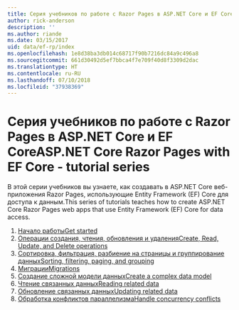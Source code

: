 ```yaml
---
title: Серия учебников по работе с Razor Pages в ASP.NET Core и EF Core
author: rick-anderson
description: ''
ms.author: riande
ms.date: 03/15/2017
uid: data/ef-rp/index
ms.openlocfilehash: 1e8d38ba3db014c68717f90b7216dc84a9c496a8
ms.sourcegitcommit: 661d30492d5ef7bbca4f7e709f40d8f3309d2dac
ms.translationtype: HT
ms.contentlocale: ru-RU
ms.lasthandoff: 07/10/2018
ms.locfileid: "37938369"
---
```

# <a name="aspnet-core-razor-pages-with-ef-core---tutorial-series"></a><span data-ttu-id="24e0a-102">Серия учебников по работе с Razor Pages в ASP.NET Core и EF Core</span><span class="sxs-lookup"><span data-stu-id="24e0a-102">ASP.NET Core Razor Pages with EF Core - tutorial series</span></span>

<span data-ttu-id="24e0a-103">В этой серии учебников вы узнаете, как создавать в ASP.NET Core веб-приложения Razor Pages, использующие Entity Framework (EF) Core для доступа к данным.</span><span class="sxs-lookup"><span data-stu-id="24e0a-103">This series of tutorials teaches how to create ASP.NET Core Razor Pages web apps that use Entity Framework (EF) Core for data access.</span></span>

1. [<span data-ttu-id="24e0a-104">Начало работы</span><span class="sxs-lookup"><span data-stu-id="24e0a-104">Get started</span></span>](xref:data/ef-rp/intro)
1. [<span data-ttu-id="24e0a-105">Операции создания, чтения, обновления и удаления</span><span class="sxs-lookup"><span data-stu-id="24e0a-105">Create, Read, Update, and Delete operations</span></span>](xref:data/ef-rp/crud)
1. [<span data-ttu-id="24e0a-106">Сортировка, фильтрация, разбиение на страницы и группирование данных</span><span class="sxs-lookup"><span data-stu-id="24e0a-106">Sorting, filtering, paging, and grouping</span></span>](xref:data/ef-rp/sort-filter-page)
1. [<span data-ttu-id="24e0a-107">Миграции</span><span class="sxs-lookup"><span data-stu-id="24e0a-107">Migrations</span></span>](xref:data/ef-rp/migrations)
1. [<span data-ttu-id="24e0a-108">Создание сложной модели данных</span><span class="sxs-lookup"><span data-stu-id="24e0a-108">Create a complex data model</span></span>](xref:data/ef-rp/complex-data-model)
1. [<span data-ttu-id="24e0a-109">Чтение связанных данных</span><span class="sxs-lookup"><span data-stu-id="24e0a-109">Reading related data</span></span>](xref:data/ef-rp/read-related-data)
1. [<span data-ttu-id="24e0a-110">Обновление связанных данных</span><span class="sxs-lookup"><span data-stu-id="24e0a-110">Updating related data</span></span>](xref:data/ef-rp/update-related-data)
1. [<span data-ttu-id="24e0a-111">Обработка конфликтов параллелизма</span><span class="sxs-lookup"><span data-stu-id="24e0a-111">Handle concurrency conflicts</span></span>](xref:data/ef-rp/concurrency)
